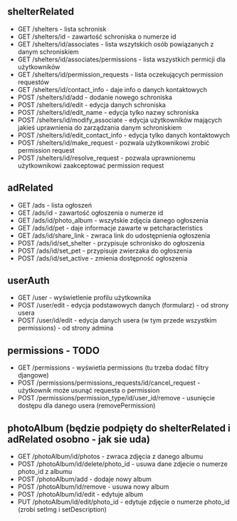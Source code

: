 ## shelterRelated
- GET /shelters - lista schronisk
- GET /shelters/id - zawartość schroniska o numerze id
- GET /shelters/id/associates - lista wszytskich osób powiązanych z danym schroniskiem
- GET /shelters/id/associates/permissions - lista wszystkich permicji dla użytkowników
- GET /shelters/id/permission_requests - lista oczekujących permission requestów
- GET /shelters/id/contact_info - daje info o danych kontaktowych
- POST /shelters/id/add - dodanie nowego schroniska
- POST /shelters/id/edit - edycja danych schroniska
- POST /shelters/id/edit_name - edycja tylko nazwy schroniska
- POST /shelters/id/modify_associate - edycja użytkowników mających jakieś uprawnienia do zarządzania danym schroniskiem
- POST /shelters/id/edit_contact_info - edycja tylko danych kontaktowych
- POST /shelters/id/make_request - pozwala użytkownikowi zrobić permission request
- POST /shelters/id/resolve_request - pozwala uprawnionemu użytkownikowi zaakceptować permission request

## adRelated
- GET /ads - lista ogłoszeń
- GET /ads/id - zawartość ogłoszenia o numerze id
- GET /ads/id/photo_album - wszytskie zdjęcia danego ogłoszenia
- GET /ads/id/pet - daje informacje zawarte w petcharacteristics
- GET /ads/id/share_link - zwraca link do udostępnienia ogłoszenia
- POST /ads/id/set_shelter - przypisuje schronisko do ogłoszenia
- POST /ads/id/set_pet - przypisuje zwierzaka do ogłoszenia
- POST /ads/id/set_active - zmienia dostępność ogłoszenia

## userAuth
- GET /user - wyświetlenie profilu użytkownika
- POST /user/edit - edycja podstawowych danych (formularz) - od strony usera
- POST /user/id/edit - edycja danych usera (w tym przede wszystkim permissions) - od strony admina

## permissions - TODO
- GET /permissions - wyświetla permissions (tu trzeba dodać filtry djangowe)
- POST /permissions/permissions_requests/id/cancel_request - użytkownik może usunąć requesta o permission
- POST /permissions/permission_type/id/user_id/remove - usunięcie dostępu dla danego usera (removePermission)

## photoAlbum (będzie podpięty do shelterRelated i adRelated osobno - jak sie uda)
- GET /photoAlbum/id/photos - zwraca zdjęcia z danego albumu
- POST /photoAlbum/id/delete/photo_id - usuwa dane zdjecie o numerze photo_id z albumu
- POST /photoAlbum/add - dodaje nowy album
- POST /photoAlbum/id/remove - usuwa nowy album
- POST /photoAlbum/id/edit - edytuje album
- PUT /photoAlbum/id/edit/photo_id - edytuje zdjęcie o numerze photo_id (zrobi setImg i setDescription)












